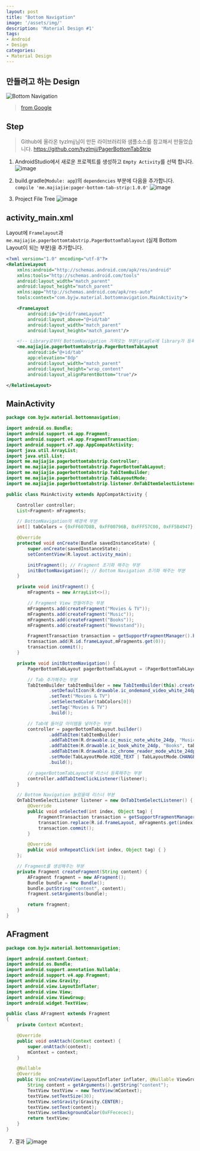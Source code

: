 ```yaml
---
layout: post
title: "Bottom Navigation"
image: '/assets/img/'
description: 'Material Design #1'
tags:
- Android
- Design
categories:
- Material Design
---
```


## 만들려고 하는 Design

![Bottom Navigation](https://material-design.storage.googleapis.com/publish/material_v_9/0B3321sZLoP_HZHA1UVAyRFpMVDQ/components_bottomnavigation_usage5.png)

> [from Google](https://material.google.com/components/bottom-navigation.html)

## Step
> Github에 올라온 tyzlmjj님이 만든 라이브러리와 샘플소스를 참고해서 만들었습니다.
> <https://github.com/tyzlmjj/PagerBottomTabStrip>

1. AndroidStudio에서 새로운 프로젝트를 생성하고 `Empty Activity`를 선택 합니다.
![image](https://github.com/Jungwoon/jungwoon.github.img/blob/master/bottom_navigation/1.png?raw=true)

2. build.gradle(`Module: app`)의 `dependencies` 부분에 다음을 추가합니다.
`compile 'me.majiajie:pager-bottom-tab-strip:1.0.0'`
![image](https://github.com/Jungwoon/jungwoon.github.img/blob/master/bottom_navigation/2.png?raw=true)

3. Project File Tree
![image](https://github.com/Jungwoon/jungwoon.github.img/blob/master/bottom_navigation/3.png?raw=true)

## activity_main.xml
Layout에 `Framelayout`과 `me.majiajie.pagerbottomtabstrip.PagerBottomTablayout`
(실제 Bottom Layout이 되는 부분)을 추가합니다.

```xml
<?xml version="1.0" encoding="utf-8"?>
<RelativeLayout
    xmlns:android="http://schemas.android.com/apk/res/android"
    xmlns:tools="http://schemas.android.com/tools"
    android:layout_width="match_parent"
    android:layout_height="match_parent"
    xmlns:app="http://schemas.android.com/apk/res-auto"
    tools:context="com.byjw.material.bottomnavigation.MainActivity">

    <FrameLayout
        android:id="@+id/frameLayout"
        android:layout_above="@+id/tab"
        android:layout_width="match_parent"
        android:layout_height="match_parent"/>

    <!-- Library로부터 BottomNavigation 가져오는 부분(gradle에 library가 등록되어야 함) -->
    <me.majiajie.pagerbottomtabstrip.PagerBottomTabLayout
        android:id="@+id/tab"
        app:elevation="8dp"
        android:layout_width="match_parent"
        android:layout_height="wrap_content"
        android:layout_alignParentBottom="true"/>

</RelativeLayout>
```

## MainActivity

```java
package com.byjw.material.bottomnavigation;

import android.os.Bundle;
import android.support.v4.app.Fragment;
import android.support.v4.app.FragmentTransaction;
import android.support.v7.app.AppCompatActivity;
import java.util.ArrayList;
import java.util.List;
import me.majiajie.pagerbottomtabstrip.Controller;
import me.majiajie.pagerbottomtabstrip.PagerBottomTabLayout;
import me.majiajie.pagerbottomtabstrip.TabItemBuilder;
import me.majiajie.pagerbottomtabstrip.TabLayoutMode;
import me.majiajie.pagerbottomtabstrip.listener.OnTabItemSelectListener;

public class MainActivity extends AppCompatActivity {

    Controller controller;
    List<Fragment> mFragments;

    // BottomNavigation의 배경색 부분
    int[] tabColors = {0xFF607D8B, 0xFF00796B, 0xFFF57C00, 0xFF5B4947};

    @Override
    protected void onCreate(Bundle savedInstanceState) {
        super.onCreate(savedInstanceState);
        setContentView(R.layout.activity_main);

        initFragment(); // Fragment 초기화 해주는 부분
        initBottomNavigation(); // Bottom Navigation 초기화 해주는 부분
    }

    private void initFragment() {
        mFragments = new ArrayList<>();

        // Fragment View 만들어주는 부분
        mFragments.add(createFragment("Movies & TV"));
        mFragments.add(createFragment("Music"));
        mFragments.add(createFragment("Books"));
        mFragments.add(createFragment("Newsstand"));

        FragmentTransaction transaction = getSupportFragmentManager().beginTransaction();
        transaction.add(R.id.frameLayout,mFragments.get(0));
        transaction.commit();
    }

    private void initBottomNavigation() {
        PagerBottomTabLayout pagerBottomTabLayout = (PagerBottomTabLayout) findViewById(R.id.tab);

        // Tab 추가해주는 부분
        TabItemBuilder tabItemBuilder = new TabItemBuilder(this).create()
                .setDefaultIcon(R.drawable.ic_ondemand_video_white_24dp)
                .setText("Movies & TV")
                .setSelectedColor(tabColors[0])
                .setTag("Movies & TV")
                .build();

        // Tab에 들어갈 아이템들 넣어주는 부분
        controller = pagerBottomTabLayout.builder()
                .addTabItem(tabItemBuilder)
                .addTabItem(R.drawable.ic_music_note_white_24dp, "Music", tabColors[1])
                .addTabItem(R.drawable.ic_book_white_24dp, "Books", tabColors[2])
                .addTabItem(R.drawable.ic_chrome_reader_mode_white_24dp, "Newsstand", tabColors[3])
                .setMode(TabLayoutMode.HIDE_TEXT | TabLayoutMode.CHANGE_BACKGROUND_COLOR)
                .build();

        // pagerBottomTabLayout에 리스너 등록해주는 부분
        controller.addTabItemClickListener(listener);
    }

    // Bottom Navigation 눌렀을때 리스너 부분
    OnTabItemSelectListener listener = new OnTabItemSelectListener() {
        @Override
        public void onSelected(int index, Object tag) {
            FragmentTransaction transaction = getSupportFragmentManager().beginTransaction();
            transaction.replace(R.id.frameLayout, mFragments.get(index));
            transaction.commit();
        }

        @Override
        public void onRepeatClick(int index, Object tag) { }
    };

    // Fragment를 생성해주는 부분
    private Fragment createFragment(String content) {
        AFragment fragment = new AFragment();
        Bundle bundle = new Bundle();
        bundle.putString("content", content);
        fragment.setArguments(bundle);

        return fragment;
    }
}

```

## AFragment

```java
package com.byjw.material.bottomnavigation;

import android.content.Context;
import android.os.Bundle;
import android.support.annotation.Nullable;
import android.support.v4.app.Fragment;
import android.view.Gravity;
import android.view.LayoutInflater;
import android.view.View;
import android.view.ViewGroup;
import android.widget.TextView;

public class AFragment extends Fragment
{
    private Context mContext;

    @Override
    public void onAttach(Context context) {
        super.onAttach(context);
        mContext = context;
    }

    @Nullable
    @Override
    public View onCreateView(LayoutInflater inflater, @Nullable ViewGroup container, @Nullable Bundle savedInstanceState) {
        String content = getArguments().getString("content");
        TextView textView = new TextView(mContext);
        textView.setTextSize(30);
        textView.setGravity(Gravity.CENTER);
        textView.setText(content);
        textView.setBackgroundColor(0xFFececec);
        return textView;
    }
}
```

7. 결과
![image](https://github.com/Jungwoon/jungwoon.github.img/blob/master/bottom_navigation/result.png?raw=true)
